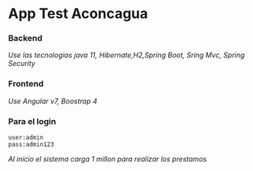 # App Test Aconcagua

### Backend
_Use las tecnologias java 11, Hibernate,H2,Spring Boot, Sring Mvc, Spring Security_

### Frontend
_Use Angular v7, Boostrap 4_

### Para el login

```
user:admin
pass:admin123
```

_Al inicio el sistema carga 1 millon para realizar los prestamos_

